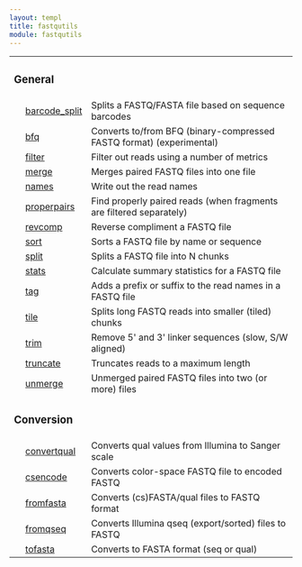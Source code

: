 ```yaml
---
layout: templ
title: fastqutils
module: fastqutils
---
```

<table cellpadding="4"><tr><td colspan="3"><h3>General</h3></td></tr>
<tr><td>&nbsp;</td><td><a href="/modules/fastqutils/barcode_split">barcode_split</a></td><td>Splits a FASTQ/FASTA file based on sequence barcodes</td></tr>
<tr><td>&nbsp;</td><td><a href="/modules/fastqutils/bfq">bfq</a></td><td>Converts to/from BFQ (binary-compressed FASTQ format) (experimental)</td></tr>
<tr><td>&nbsp;</td><td><a href="/modules/fastqutils/filter">filter</a></td><td>Filter out reads using a number of metrics</td></tr>
<tr><td>&nbsp;</td><td><a href="/modules/fastqutils/merge">merge</a></td><td>Merges paired FASTQ files into one file</td></tr>
<tr><td>&nbsp;</td><td><a href="/modules/fastqutils/names">names</a></td><td>Write out the read names</td></tr>
<tr><td>&nbsp;</td><td><a href="/modules/fastqutils/properpairs">properpairs</a></td><td>Find properly paired reads (when fragments are filtered separately)</td></tr>
<tr><td>&nbsp;</td><td><a href="/modules/fastqutils/revcomp">revcomp</a></td><td>Reverse compliment a FASTQ file</td></tr>
<tr><td>&nbsp;</td><td><a href="/modules/fastqutils/sort">sort</a></td><td>Sorts a FASTQ file by name or sequence</td></tr>
<tr><td>&nbsp;</td><td><a href="/modules/fastqutils/split">split</a></td><td>Splits a FASTQ file into N chunks</td></tr>
<tr><td>&nbsp;</td><td><a href="/modules/fastqutils/stats">stats</a></td><td>Calculate summary statistics for a FASTQ file</td></tr>
<tr><td>&nbsp;</td><td><a href="/modules/fastqutils/tag">tag</a></td><td>Adds a prefix or suffix to the read names in a FASTQ file</td></tr>
<tr><td>&nbsp;</td><td><a href="/modules/fastqutils/tile">tile</a></td><td>Splits long FASTQ reads into smaller (tiled) chunks</td></tr>
<tr><td>&nbsp;</td><td><a href="/modules/fastqutils/trim">trim</a></td><td>Remove 5' and 3' linker sequences (slow, S/W aligned)</td></tr>
<tr><td>&nbsp;</td><td><a href="/modules/fastqutils/truncate">truncate</a></td><td>Truncates reads to a maximum length</td></tr>
<tr><td>&nbsp;</td><td><a href="/modules/fastqutils/unmerge">unmerge</a></td><td>Unmerged paired FASTQ files into two (or more) files</td></tr>
<tr><td colspan="3"><h3>Conversion</h3></td></tr>
<tr><td>&nbsp;</td><td><a href="/modules/fastqutils/convertqual">convertqual</a></td><td>Converts qual values from Illumina to Sanger scale</td></tr>
<tr><td>&nbsp;</td><td><a href="/modules/fastqutils/csencode">csencode</a></td><td>Converts color-space FASTQ file to encoded FASTQ</td></tr>
<tr><td>&nbsp;</td><td><a href="/modules/fastqutils/fromfasta">fromfasta</a></td><td>Converts (cs)FASTA/qual files to FASTQ format</td></tr>
<tr><td>&nbsp;</td><td><a href="/modules/fastqutils/fromqseq">fromqseq</a></td><td>Converts Illumina qseq (export/sorted) files to FASTQ</td></tr>
<tr><td>&nbsp;</td><td><a href="/modules/fastqutils/tofasta">tofasta</a></td><td>Converts to FASTA format (seq or qual)</td></tr>
</table>